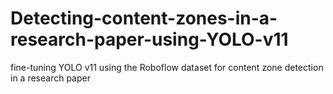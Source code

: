 # Detecting-content-zones-in-a-research-paper-using-YOLO-v11
fine-tuning YOLO v11 using the Roboflow dataset for content zone detection in a research paper
